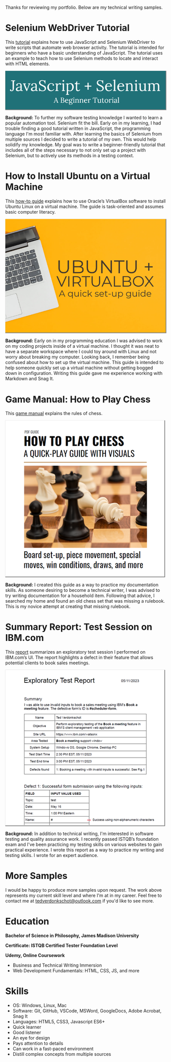 Thanks for reviewing my portfolio. Below are my technical writing samples.

# Selenium WebDriver Tutorial

This [tutorial](https://github.com/Ted-V/portfolio/blob/main/resources/Selenium_JS_Tutorial/seleniumtut.md) explains how to use JavaScript and Selenium WebDriver to write scripts that automate web browser activity. The tutorial is intended for beginners who have a basic understanding of JavaScript. The tutorial uses an example to teach how to use Selenium methods to locate and interact with HTML elements.

<a href="https://github.com/Ted-V/portfolio/blob/main/resources/Selenium_JS_Tutorial/seleniumtut.md"><img src="resources/thumbnails/selenium_alt_graphic.png" style="box-shadow: 1px 1px 1px 1px grey;"/></a>

**Background:** To further my software testing knowledge I wanted to learn a popular automation tool. Selenium fit the bill. Early on in my learning, I had trouble finding a good tutorial written in JavaScript, the programming language I'm most familiar with. After learning the basics of Selenium from multiple sources I decided to write a tutorial of my own. This would help solidify my knowledge. My goal was to write a beginner-friendly tutorial that includes all of the steps necessary to not only set up a project with Selenium, but to actively use its methods in a testing context.

# How to Install Ubuntu on a Virtual Machine

This [how-to guide](https://github.com/Ted-V/portfolio/blob/main/resources/Ubuntu%20VM%20Guide/ubuntu_vm_installation_guide.md) explains how to use Oracle’s VirtualBox software to install Ubuntu Linux on a virtual machine. The guide is task-oriented and assumes basic computer literacy.

<a href="https://github.com/Ted-V/portfolio/blob/main/resources/Ubuntu%20VM%20Guide/ubuntu_vm_installation_guide.md"><img src="resources/thumbnails/ubuntu_virtualbox_graphic.png" style="box-shadow: 1px 1px 1px 1px grey;"/></a>

**Background:** Early on in my programming education I was advised to work on my coding projects inside of a virtual machine. I thought it was neat to have a separate workspace where I could toy around with Linux and not worry about breaking my computer. Looking back, I remember being confused about how to set up the virtual machine. This guide is intended to help someone quickly set up a virtual machine without getting bogged down in configuration. Writing this guide gave me experience working with Markdown and Snag It.

# Game Manual: How to Play Chess

This [game manual](resources/chess_manual.pdf) explains the rules of chess.

<a href="resources/chess_manual.pdf"><img src="resources/thumbnails/chess_manual_graphic.png" style="box-shadow: 1px 1px 1px 1px grey;"/></a>

**Background:** I created this guide as a way to practice my documentation skills. As someone desiring to become a technical writer, I was advised to try writing documentation for a household item. Following that advice, I searched my home and found an old chess set that was missing a rulebook. This is my novice attempt at creating that missing rulebook. 

# Summary Report: Test Session on IBM.com

This [report](resources/ibm_exploratory_test_summary.pdf) summarizes an exploratory test session I performed on IBM.com’s UI. The report highlights a defect in their feature that allows potential clients to book sales meetings.

<a href="resources/ibm_exploratory_test_summary.pdf"><img src="resources/thumbnails/test_report_graphic.png" style="box-shadow: 1px 1px 1px 1px grey;"/></a>

**Background:** In addition to technical writing, I'm interested in software testing and quality assurance work. I recently passed ISTQB’s foundation exam and I've been practicing my testing skills on various websites to gain practical experience. I wrote this report as a way to practice my writing and testing skills. I wrote for an expert audience.

# More Samples
I would be happy to produce more samples upon request. The work above represents my current skill level and where I'm at in my career. Feel free to contact me at tedverdonkschot@outlook.com if you'd like to see more.

# Education
**Bachelor of Science in Philosophy, James Madison University**

**Certificate: ISTQB Certified Tester Foundation Level**

**Udemy, Online Coursework** 
- Business and Technical Writing Immersion
- Web Development Fundamentals: HTML, CSS, JS, and more

# Skills
- OS: Windows, Linux, Mac
- Software: Git, GitHub, VSCode, MSWord, GoogleDocs, Adobe Acrobat, Snag It
- Languages: HTML5, CSS3, Javascript ES6+
- Quick learner
- Good listener
- An eye for design
- Pays attention to details
- Can work in a fast-paced environment
- Distill complex concepts from multiple sources
